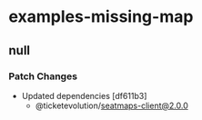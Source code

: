# examples-missing-map

## null

### Patch Changes

- Updated dependencies [df611b3]
  - @ticketevolution/seatmaps-client@2.0.0
